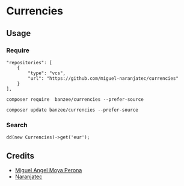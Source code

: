 # Currencies

## Usage

### Require
```
"repositories": [
    {
        "type": "vcs",
        "url": "https://github.com/miguel-naranjatec/currencies"
    }
],
```

```
composer require  banzee/currencies --prefer-source
```

```
composer update banzee/currencies --prefer-source
```

### Search

```
dd(new Currencies)->get('eur');
```

## Credits

- [Miguel Angel Moya Perona](https://banzee.net)
- [Naranjatec](https://naranjatec.com)
